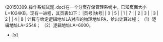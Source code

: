 (20150309_操作系统试题_doc)在一个分页存储管理系统中，已知页面大小L=1024KB。现有一进程，其页表如下：
|页号|块号|
| 0 | 5 |
| 1 | 7 |
| 2 | 3 |
| 3 | 2 |
| 4 | 8 |
计算与给定逻辑地址LA对应的物理地址PA，给出计算过程：
（1）逻辑地址LA=2548；
（2）逻辑地址LA=6000。  
- [x]  

